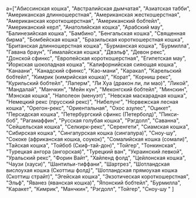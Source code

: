 a=["Абиссинская кошка", "Австралийская дымчатая", "Азиатская табби", "Американская длинношерстная", "Американская жесткошерстная", "Американская короткошерстная", "Американский бобтейл", "Американский керл", "Анатолийская кошка", "Арабский мау", "Балинезийская кошка", "Бамбино", "Бенгальская кошка", "Священная бирма", "Бомбейская кошка", "Бразильская короткошерстная кошка", "Британская длинношерстная кошка", "Бурманская кошка", "Бурмилла", "Гавана браун", "Гималайская кошка", "Двэльф", "Девон рекс", "Донской сфинкс", "Европейская короткошерстная", "Египетская мау", "Йоркская шоколадная кошка", "Калифорнийская сияющая кошка", "Канаани", "Канадский сфинкс",
"Као-мани",
"Каракал",
"Карельский бобтейл",
"Кимрик (кимрийская кошка)",
"Корат",
"Корниш рекс",
"Курильский бобтейл",
"Лаперм",
"Ли Хуа (дракон ли, ли мао)",
"Ликой",
"Мандалай",
"Манчкин",
"Мейн кун",
"Меконгский бобтейл",
"Минскин",
"Мэнская кошка",
"Наполеон (менуэт)",
"Невская маскарадная кошка",
"Немецкий рекс (прусский рекс)",
"Нибелунг",
"Норвежская лесная кошка",
"Орегон-рекс",
"Ориентальная",
"Охос азулес",
"Оцикет",
"Персидская кошка",
"Петербургский сфинкс (Петерболд)",
"Пикси-боб",
"Рагамаффин",
"Русская голубая кошка",
"Рэгдолл",
"Саванна",
"Сейшельская кошка",
"Селкирк-рекс",
"Серенгети",
"Сиамская кошка",
"Сибирская кошка",
"Сингапурская кошка (сингапура)",
"Сноу-шу",
"Сококе (африканская кошка, соукок)",
"Сомалийская кошка (сомали)",
"Тайская кошка",
"Тойбоб (Скиф-тай-дон)",
"Тойгер",
"Тонкинская",
"Турецкая ангора (ангорская)",
"Турецкий ван",
"Украинский левкой",
"Уральский рекс",
"Форин Вайт",
"Хайленд фолд",
"Цейлонская кошка",
"Чаузи (хауси)",
"Шантильи-тиффани",
"Шартрез",
"Шотландская вислоухая кошка (Скоттиш фолд)",
"Шотландская прямоухая кошка (Скоттиш страйт)",
"Эгейская кошка",
"Экзотическая короткошерстная",
"Эльф",
"Яванез (яванская кошка)",
"Японский бобтейл",
"Бурмилла",
"Каракет",
"Кимрик",
"Манчкин",
"Рэгдолл",
"Тойгер",
"Сноу-шу
"
]
